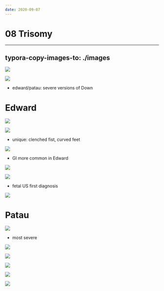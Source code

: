 ```yaml
---
date: 2020-09-07
---
```


# 08 Trisomy
---

## typora-copy-images-to: ./images

![](https://photos.thisispiggy.com/file/wikiFiles/A353D994-1B08-4642-9747-C8B560DA4C03.jpg)

![](https://photos.thisispiggy.com/file/wikiFiles/6E9ADD48-59FF-4D56-8AE7-269B886FA344.jpg)

- edward/patau: severe versions of Down

# Edward

![](https://photos.thisispiggy.com/file/wikiFiles/F08330BE-76A0-4654-8F39-14A6DE0F5DCF.jpg)

![](https://photos.thisispiggy.com/file/wikiFiles/EB14FB9D-8B3A-4AD8-8296-D871BC583888.jpg)

- unique: clenched fist, curved feet

![](https://photos.thisispiggy.com/file/wikiFiles/008B6C02-37BF-474C-9035-E16DB51AAB84.jpg)

- GI more common in Edward

![](https://photos.thisispiggy.com/file/wikiFiles/831D049C-1329-410E-BBFD-228EC5AB9BE9.jpg)

![](https://photos.thisispiggy.com/file/wikiFiles/36DBB069-9D9D-495F-B81B-7F5DD76EF038.jpg)

- fetal US first diagnosis

![](https://photos.thisispiggy.com/file/wikiFiles/9A8EEC69-83D1-4581-A7D9-15DAEE520EEB.jpg)

# Patau

![](https://photos.thisispiggy.com/file/wikiFiles/60A57605-87BE-42C9-9ED6-5F2124BFE392.jpg)

- most severe

![](https://photos.thisispiggy.com/file/wikiFiles/309FD397-8C58-4F60-8E32-9B33C6D91CC6.jpg)

![](https://photos.thisispiggy.com/file/wikiFiles/57E0321E-73A7-4AE9-8697-8E2F13FBA4F9.jpg)

![](https://photos.thisispiggy.com/file/wikiFiles/AACAB251-A762-4A57-B919-759A0D0EE5F6.jpg)

![](https://photos.thisispiggy.com/file/wikiFiles/8DB35F57-46AC-444B-AA65-9D7161558F19.jpg)

![](https://photos.thisispiggy.com/file/wikiFiles/9C46AE54-DB39-4E30-9AFF-1F6E0B781092.jpg)
